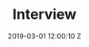 ---
title: Interview
date: 2019-03-01 12:00:10 Z
position: 0
image: "/uploads/missoni.jpg"
aspect-ratio: 7-5
align-vertical: middle
align-horizontal: center
size: medium
video: https://vimeo.com/320789472
producer: 
production-company: 
layout: project
---